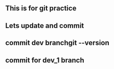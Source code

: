 ## This is for git practice
## Lets update and commit
## commit dev branchgit --version
## commit for dev_1 branch